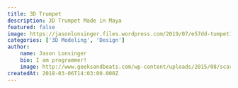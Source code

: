 ```yaml
---
title: 3D Trumpet
description: 3D Trumpet Made in Maya
featured: false
image: https://jasonlonsinger.files.wordpress.com/2019/07/e57dd-tumpet1.jpeg
categories: ['3D Modeling', 'Design']
author:
    name: Jason Lonsinger
    bio: I am programmer!
    image: http://www.geeksandbeats.com/wp-content/uploads/2015/08/scared-batman.jpeg
createdAt: 2018-03-06T14:03:00.000Z
---
```



<p data-text-align="justify"><v-img contain src="https://jasonlonsinger.files.wordpress.com/2019/07/e57dd-tumpet1.jpeg" caption="" ref=""></p><p><v-img contain src="https://jasonlonsinger.files.wordpress.com/2019/07/b5b7f-tttt.jpeg" caption="" ref=""></p><p><v-img contain src="https://jasonlonsinger.files.wordpress.com/2019/07/b8b0d-trumpet2.jpeg" caption="" ref=""></p><p><v-img contain src="https://jasonlonsinger.files.wordpress.com/2019/07/255a6-trumpet1.jpeg" caption="" ref=""></p><p><v-img contain src="https://jasonlonsinger.files.wordpress.com/2019/07/20558-trumpet_zoom.jpeg" caption="" ref=""></p><p><v-img contain src="https://jasonlonsinger.files.wordpress.com/2019/07/cropped-23cb5-trumpet_zoom.jpeg" caption="" ref=""></p><p><v-img contain src="https://jasonlonsinger.files.wordpress.com/2019/07/a3788-terunnp.jpeg" caption="" ref=""></p><p><v-img contain src="https://jasonlonsinger.files.wordpress.com/2019/07/d08ec-tumpet1.jpeg" caption="" ref=""></p><p><v-img contain src="https://jasonlonsinger.files.wordpress.com/2019/07/64b94-hi.jpeg" caption="" ref=""></p><p><v-img contain src="https://jasonlonsinger.files.wordpress.com/2019/07/c021d-dddddd.jpeg" caption="" ref=""></p><p><v-img contain src="https://jasonlonsinger.files.wordpress.com/2019/07/e57dd-tumpet1.jpeg" caption="" ref=""></p><p></p>